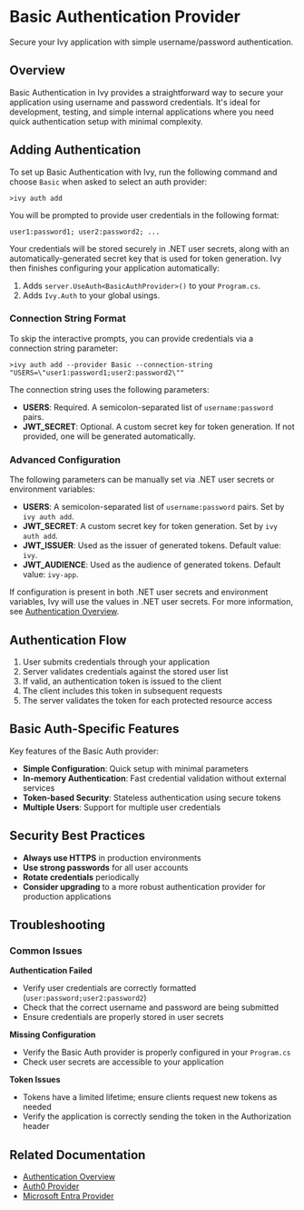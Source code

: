 # Basic Authentication Provider

<Ingress>
Secure your Ivy application with simple username/password authentication.
</Ingress>

## Overview

Basic Authentication in Ivy provides a straightforward way to secure your application using username and password credentials. It's ideal for development, testing, and simple internal applications where you need quick authentication setup with minimal complexity.

## Adding Authentication

To set up Basic Authentication with Ivy, run the following command and choose `Basic` when asked to select an auth provider:

```terminal
>ivy auth add
```

You will be prompted to provide user credentials in the following format:

```text
user1:password1; user2:password2; ...
```

Your credentials will be stored securely in .NET user secrets, along with an automatically-generated secret key that is used for token generation. Ivy then finishes configuring your application automatically:

1. Adds `server.UseAuth<BasicAuthProvider>()` to your `Program.cs`.
2. Adds `Ivy.Auth` to your global usings.

### Connection String Format

To skip the interactive prompts, you can provide credentials via a connection string parameter:

```terminal
>ivy auth add --provider Basic --connection-string "USERS=\"user1:password1;user2:password2\""
```

The connection string uses the following parameters:

- **USERS**: Required. A semicolon-separated list of `username:password` pairs.
- **JWT_SECRET**: Optional. A custom secret key for token generation. If not provided, one will be generated automatically.

### Advanced Configuration

The following parameters can be manually set via .NET user secrets or environment variables:

- **USERS**: A semicolon-separated list of `username:password` pairs. Set by `ivy auth add`.
- **JWT_SECRET**: A custom secret key for token generation. Set by `ivy auth add`.
- **JWT_ISSUER**: Used as the issuer of generated tokens. Default value: `ivy`.
- **JWT_AUDIENCE**: Used as the audience of generated tokens. Default value: `ivy-app`.

If configuration is present in both .NET user secrets and environment variables, Ivy will use the values in .NET user secrets. For more information, see [Authentication Overview](Overview.md).

## Authentication Flow

1. User submits credentials through your application
2. Server validates credentials against the stored user list
3. If valid, an authentication token is issued to the client
4. The client includes this token in subsequent requests
5. The server validates the token for each protected resource access

## Basic Auth-Specific Features

Key features of the Basic Auth provider:

- **Simple Configuration**: Quick setup with minimal parameters
- **In-memory Authentication**: Fast credential validation without external services
- **Token-based Security**: Stateless authentication using secure tokens
- **Multiple Users**: Support for multiple user credentials

## Security Best Practices

- **Always use HTTPS** in production environments
- **Use strong passwords** for all user accounts
- **Rotate credentials** periodically
- **Consider upgrading** to a more robust authentication provider for production applications

## Troubleshooting

### Common Issues

**Authentication Failed**
- Verify user credentials are correctly formatted (`user:password;user2:password2`)
- Check that the correct username and password are being submitted
- Ensure credentials are properly stored in user secrets

**Missing Configuration**
- Verify the Basic Auth provider is properly configured in your `Program.cs`
- Check user secrets are accessible to your application

**Token Issues**
- Tokens have a limited lifetime; ensure clients request new tokens as needed
- Verify the application is correctly sending the token in the Authorization header

## Related Documentation

- [Authentication Overview](Overview.md)
- [Auth0 Provider](Auth0.md)
- [Microsoft Entra Provider](MicrosoftEntra.md)
